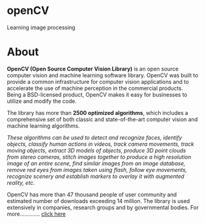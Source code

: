 # openCV
Learning image processing

# About

**OpenCV (Open Source Computer Vision Library)** is an open source computer vision and machine learning software library. OpenCV was built to provide a common infrastructure for computer vision applications and to accelerate the use of machine perception in the commercial products. Being a BSD-licensed product, OpenCV makes it easy for businesses to utilize and modify the code.

The library has more than **2500 optimized algorithms**, which includes a comprehensive set of both classic and state-of-the-art computer vision and machine learning algorithms.

*These algorithms can be used to detect and recognize faces, identify objects, classify human actions in videos, track camera movements, track moving objects, extract 3D models of objects, produce 3D point clouds from stereo cameras, stitch images together to produce a high resolution image of an entire scene, find similar images from an image database, remove red eyes from images taken using flash, follow eye movements, recognize scenery and establish markers to overlay it with augmented reality, etc.*

OpenCV has more than 47 thousand people of user community and estimated number of downloads exceeding 14 million. The library is used extensively in companies, research groups and by governmental bodies.
For more.............
[click here](https://opencv.org/about.html)
